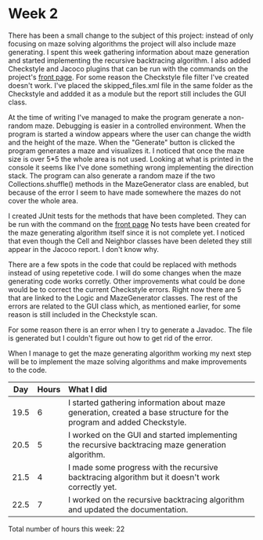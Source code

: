 # Week 2

There has been a small change to the subject of this project: instead of only focusing on maze solving algorithms the project will also include maze generating. I spent this week gathering information about maze generation and started implementing the recursive backtracing algorithm. I also added Checkstyle and Jacoco plugins that can be run with the commands on the project's [front page](https://github.com/H4m5t3r/Comparison-of-maze-solving-algorithms). For some reason the Checkstyle file filter I've created doesn't work. I've placed the skipped_files.xml file in the same folder as the Checkstyle and addded it as a module but the report still includes the GUI class.

At the time of writing I've managed to make the program generate a non-random maze. Debugging is easier in a controlled environment. When the program is started a window appears where the user can change the width and the height of the maze. When the "Generate" button is clicked the program generates a maze and visualizes it. I noticed that once the maze size is over 5*5 the whole area is not used. Looking at what is printed in the console it seems like I've done something wrong implementing the direction stack. The program can also generate a random maze if the two Collections.shuffle() methods in the MazeGenerator class are enabled, but because of the error I seem to have made somewhere the mazes do not cover the whole area.

I created JUnit tests for the methods that have been completed. They can be run with the command on the [front page](https://github.com/H4m5t3r/Comparison-of-maze-solving-algorithms) No tests have been created for the maze generating algorithm itself since it is not complete yet. I noticed that even though the Cell and Neighbor classes have been deleted they still appear in the Jacoco report. I don't know why.

There are a few spots in the code that could be replaced with methods instead of using repetetive code. I will do some changes when the maze generating code works corretly. Other improvements what could be done would be to correct the current Checkstyle errors. Right now there are 5 that are linked to the Logic and MazeGenerator classes. The rest of the errors are related to the GUI class which, as mentioned earlier, for some reason is still included in the Checkstyle scan.

For some reason there is an error when I try to generate a Javadoc. The file is generated but I couldn't figure out how to get rid of the error.

When I manage to get the maze generating algorithm working my next step will be to implement the maze solving algorithms and make improvements to the code.

| Day | Hours | What I did  |
| :----:|:-----| :-----|
|19.5|6| I started gathering information about maze generation, created a base structure for the program and added Checkstyle. |
|20.5|5| I worked on the GUI and started implementing the recursive backtracing maze generation algorithm. |
|21.5|4| I made some progress with the recursive backtracing algorithm but it doesn't work correctly yet. |
|22.5|7| I worked on the recursive backtracing algorithm and updated the documentation. |

Total number of hours this week: 22
